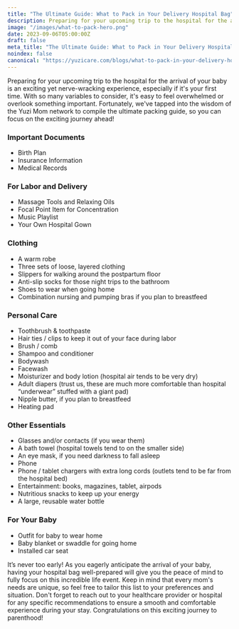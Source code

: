 ```yaml
---
title: "The Ultimate Guide: What to Pack in Your Delivery Hospital Bag"
description: Preparing for your upcoming trip to the hospital for the arrival of your baby is an exciting yet nerve-wracking experience, especially if it's your first time. We've tapped the Yuzi Mom network to put together a list of the essentials!"
image: "/images/what-to-pack-hero.png"
date: 2023-09-06T05:00:00Z
draft: false
meta_title: "The Ultimate Guide: What to Pack in Your Delivery Hospital Bag"
noindex: false
canonical: "https://yuzicare.com/blogs/what-to-pack-in-your-delivery-hospital-bag"
---
```

Preparing for your upcoming trip to the hospital for the arrival of your baby is an exciting yet nerve-wracking experience, especially if it's your first time. With so many variables to consider, it's easy to feel overwhelmed or overlook something important. Fortunately, we've tapped into the wisdom of the Yuzi Mom network to compile the ultimate packing guide, so you can focus on the exciting journey ahead!

### Important Documents

- Birth Plan
- Insurance Information
- Medical Records

### For Labor and Delivery

- Massage Tools and Relaxing Oils
- Focal Point Item for Concentration
- Music Playlist
- Your Own Hospital Gown

### Clothing

- A warm robe
- Three sets of loose, layered clothing
- Slippers for walking around the postpartum floor
- Anti-slip socks for those night trips to the bathroom
- Shoes to wear when going home
- Combination nursing and pumping bras if you plan to breastfeed

### Personal Care

- Toothbrush & toothpaste
- Hair ties / clips to keep it out of your face during labor
- Brush / comb
- Shampoo and conditioner
- Bodywash
- Facewash
- Moisturizer and body lotion (hospital air tends to be very dry)
- Adult diapers (trust us, these are much more comfortable than hospital “underwear” stuffed with a giant pad)
- Nipple butter, if you plan to breastfeed
- Heating pad

### Other Essentials

- Glasses and/or contacts (if you wear them)
- A bath towel (hospital towels tend to on the smaller side)
- An eye mask, if you need darkness to fall asleep 
- Phone
- Phone / tablet chargers with extra long cords (outlets tend to be far from the hospital bed)
- Entertainment: books, magazines, tablet, airpods
- Nutritious snacks to keep up your energy
- A large, reusable water bottle

### For Your Baby

- Outfit for baby to wear home
- Baby blanket or swaddle for going home
- Installed car seat

It’s never too early! As you eagerly anticipate the arrival of your baby, having your hospital bag well-prepared will give you the peace of mind to fully focus on this incredible life event. Keep in mind that every mom's needs are unique, so feel free to tailor this list to your preferences and situation. Don't forget to reach out to your healthcare provider or hospital for any specific recommendations to ensure a smooth and comfortable experience during your stay. Congratulations on this exciting journey to parenthood! 
